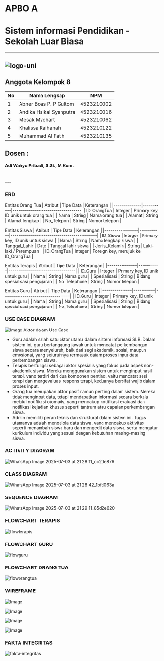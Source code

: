 # APBO A
# Sistem informasi Pendidikan - Sekolah Luar Biasa
---
![logo-uni](https://github.com/user-attachments/assets/885f67d4-03d9-47af-b036-79866224ce55)
---
## Anggota Kelompok 8

| No | Nama Lengkap                 | NPM         |
|----|------------------------------|-------------|
| 1  | Abner Boas P. P Gultom       | 4523210002  |
| 2  | Andika Haikal Syahputra      | 4523210016  |
| 3  | Mesak Mychart                | 4523210062  |
| 4  | Khalissa Raihanah            | 4523210122  |
| 5  | Muhammad Al Fatih            | 4523210135  |

## Dosen :
<h4> Adi Wahyu Pribadi, S.Si., M.Kom.</h4>
<br>
---

### ERD





Entitas Orang Tua
| Atribut      | Tipe Data | Keterangan                        |
|--------------|-----------|-----------------------------------|
| ID_OrangTua  | Integer   | Primary key, ID unik untuk orang tua |
| Nama         | String    | Nama orang tua                    |
| Alamat       | String    | Alamat lengkap                    |
| No_Telepon   | String    | Nomor telepon                     |

Entitas Siswa
| Atribut         | Tipe Data | Keterangan                                 |
|-----------------|-----------|--------------------------------------------|
| ID_Siswa        | Integer   | Primary key, ID unik untuk siswa           |
| Nama            | String    | Nama lengkap siswa                         |
| Tanggal_Lahir   | Date      | Tanggal lahir siswa                        |
| Jenis_Kelamin   | String    | Laki-laki / Perempuan                      |
| ID_OrangTua     | Integer   | Foreign key, merujuk ke ID_OrangTua       |

Entitas Terapis
| Atribut       | Tipe Data | Keterangan                       |
|---------------|-----------|----------------------------------|
| ID_Guru       | Integer   | Primary key, ID unik untuk guru  |
| Nama          | String    | Nama guru                        |
| Spesialisasi  | String    | Bidang spesialisasi pengajaran   |
| No_Telephone  | String    | Nomor telepon                    |

Entitas Guru
| Atribut       | Tipe Data | Keterangan                       |
|---------------|-----------|----------------------------------|
| ID_Guru       | Integer   | Primary key, ID unik untuk guru  |
| Nama          | String    | Nama guru                        |
| Spesialisasi  | String    | Bidang spesialisasi pengajaran   |
| No_Telephone  | String    | Nomor telepon                    |

 

### USE CASE DIAGRAM
![Image](https://github.com/user-attachments/assets/ffba0582-bf96-4615-8729-add41cd9409d)
Aktor dalam Use Case
- Guru adalah salah satu aktor utama dalam sistem informasi SLB. Dalam sistem ini, guru
bertanggung jawab untuk mencatat perkembangan siswa secara menyeluruh, baik dari segi
akademik, sosial, maupun emosional, yang seluruhnya termasuk dalam proses input data
perkembangan siswa.
- Terapis berfungsi sebagai aktor spesialis yang fokus pada aspek non-akademik siswa. Mereka
menggunakan sistem untuk menginput hasil terapi, yang terdiri dari dua komponen penting, yaitu
mencatat sesi terapi dan mengevaluasi respons terapi, keduanya bersifat wajib dalam proses input.
- Orang tua merupakan aktor pasif namun penting dalam sistem. Mereka tidak menginput data,
tetapi mendapatkan informasi secara berkala melalui notifikasi otomatis, yang mencakup
notifikasi evaluasi dan notifikasi kejadian khusus seperti tantrum atau capaian perkembangan
siswa.
- Admin memiliki peran teknis dan struktural dalam sistem ini. Tugas utamanya adalah mengelola
data siswa, yang mencakup aktivitas seperti menambah siswa baru dan mengedit data siswa, serta
mengatur kurikulum individu yang sesuai dengan kebutuhan masing-masing siswa.


### ACTIVITY DIAGRAM
![WhatsApp Image 2025-07-03 at 21 28 11_cc2de876](https://github.com/user-attachments/assets/053008ad-8f0c-458a-876f-ca9ba76d3eff)


### CLASS DIAGRAM
![WhatsApp Image 2025-07-03 at 21 28 42_1bfd063a](https://github.com/user-attachments/assets/1f5890fa-6b24-41e6-b814-8493d178bb0c)


### SEQUENCE DIAGRAM
![WhatsApp Image 2025-07-03 at 21 29 11_85d2e620](https://github.com/user-attachments/assets/08bb2615-f558-4088-840c-ddc54e38426d)


### FLOWCHART TERAPIS
![flowterapis](https://github.com/user-attachments/assets/001bc9d0-1dd1-4098-b7af-17adfbe53bd7)

### FLOWCHART GURU
![flowguru](https://github.com/user-attachments/assets/ba8ffc1c-975c-436a-913d-3ffe2f1e600b)

### FLOWCHART ORANG TUA
![floworangtua](https://github.com/user-attachments/assets/8e506c9f-c726-4240-aba7-f824fe782e31)


### WIREFRAME
![Image](https://github.com/user-attachments/assets/89f0436a-9018-41ed-ba75-00481f1037b4)

![Image](https://github.com/user-attachments/assets/0c489851-67c3-497b-8909-f05ed0752390)

![Image](https://github.com/user-attachments/assets/19b8122b-d371-4411-a2f1-212387053d15)

![Image](https://github.com/user-attachments/assets/ff0aada2-af47-484e-9cca-bedd7784c733)


### FAKTA INTEGRITAS
![fakta-integritas](https://github.com/user-attachments/assets/4aeba83e-1e07-4a77-b741-6aa456b674e0)
